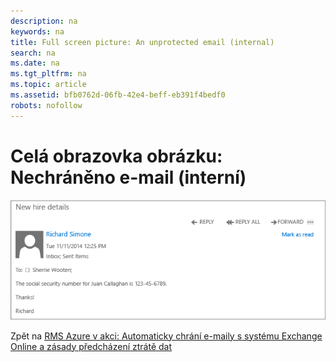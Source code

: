 ```yaml
---
description: na
keywords: na
title: Full screen picture: An unprotected email (internal)
search: na
ms.date: na
ms.tgt_pltfrm: na
ms.topic: article
ms.assetid: bfb0762d-06fb-42e4-beff-eb391f4bedf0
robots: nofollow
---
```

# Cel&#225; obrazovka obr&#225;zku: Nechr&#225;něno e-mail (intern&#237;)
![](../Image/AzRMS_DLPUnprotectedEmail.png)

Zpět na [RMS Azure v akci: Automaticky chrání e-maily s systému Exchange Online a zásady předcházení ztrátě dat](http://technet.microsoft.com/library/jj585026.aspx)

